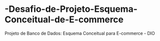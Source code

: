 # -Desafio-de-Projeto-Esquema-Conceitual-de-E-commerce
Projeto de Banco de Dados: Esquema Conceitual para E-commerce - DIO
